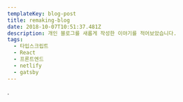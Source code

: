 ```yaml
---
templateKey: blog-post
title: remaking-blog
date: 2018-10-07T10:51:37.481Z
description: 개인 블로그를 새롭게 작성한 이야기를 적어보았습니다.
tags:
  - 타입스크립트
  - React
  - 프론트엔드
  - netlify
  - gatsby
---
```

.
